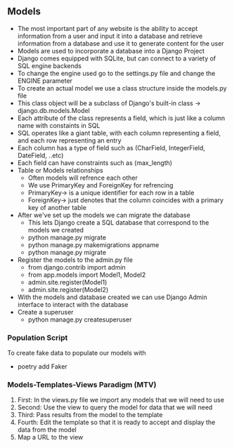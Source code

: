 
## Models
- The most important part of any website is the ability to accept information from a user and input it into a database and retrieve information from a database and use it to generate content for the user
- Models are used to incorporate a database into a Django Project
- Django comes equipped with SQLite, but can connect to a variety of SQL engine backends
- To change the engine used go to the settings.py file and change the ENGINE parameter
- To create an actual model we use a class structure inside the models.py file
- This class object will be a subclass of Django's built-in class -> django.db.models.Model
- Each attribute of the class represents a field, which is just like a column name with constaints in SQL
- SQL operates like a giant table, with each column representing a field, and each row representing an entry
- Each column has a type of field such as (CharField, IntegerField, DateField, ..etc)
- Each field can have constraints such as (max_length)
- Table or Models relationships
    - Often models will refrence each other
    - We use PrimaryKey and ForeignKey for refrencing
    - PrimaryKey-> is a unique identifier for each row in a table
    - ForeignKey-> just denotes that the column coincides with a primary key of another table
- After we've set up the models we can migrate the database
    - This lets Django create a SQL database that correspond to the models we created
    - python manage.py migrate
    - python manage.py makemigrations appname
    - python manage.py migrate
- Register the models to the admin.py file 
    - from django.contrib import admin
    - from app.models import Model1, Model2
    - admin.site.register(Model1)
    - admin.site.register(Model2)
- With the models and database created we can use Django Admin interface to interact with the database
- Create a superuser
    - python manage.py createsuperuser

### Population Script
To create fake data to populate our models with
- poetry add Faker

### Models-Templates-Views Paradigm (MTV)

1. First: In the views.py file we import any models that we will need to use
2. Second: Use the view to query the model for data that we will need
3. Third: Pass results from the model to the template
4. Fourth: Edit the template so that it is ready to accept and display the data from the model
5. Map a URL to the view
